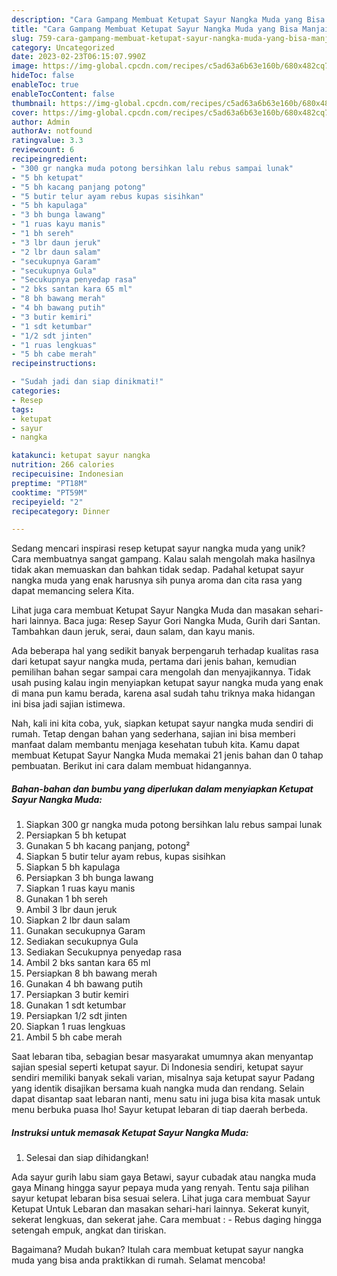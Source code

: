 ```yaml
---
description: "Cara Gampang Membuat Ketupat Sayur Nangka Muda yang Bisa Manjain Lidah"
title: "Cara Gampang Membuat Ketupat Sayur Nangka Muda yang Bisa Manjain Lidah"
slug: 759-cara-gampang-membuat-ketupat-sayur-nangka-muda-yang-bisa-manjain-lidah
category: Uncategorized
date: 2023-02-23T06:15:07.990Z
image: https://img-global.cpcdn.com/recipes/c5ad63a6b63e160b/680x482cq70/ketupat-sayur-nangka-muda-foto-resep-utama.jpg
hideToc: false
enableToc: true
enableTocContent: false
thumbnail: https://img-global.cpcdn.com/recipes/c5ad63a6b63e160b/680x482cq70/ketupat-sayur-nangka-muda-foto-resep-utama.jpg
cover: https://img-global.cpcdn.com/recipes/c5ad63a6b63e160b/680x482cq70/ketupat-sayur-nangka-muda-foto-resep-utama.jpg
author: Admin
authorAv: notfound
ratingvalue: 3.3
reviewcount: 6
recipeingredient:
- "300 gr nangka muda potong bersihkan lalu rebus sampai lunak"
- "5 bh ketupat"
- "5 bh kacang panjang potong"
- "5 butir telur ayam rebus kupas sisihkan"
- "5 bh kapulaga"
- "3 bh bunga lawang"
- "1 ruas kayu manis"
- "1 bh sereh"
- "3 lbr daun jeruk"
- "2 lbr daun salam"
- "secukupnya Garam"
- "secukupnya Gula"
- "Secukupnya penyedap rasa"
- "2 bks santan kara 65 ml"
- "8 bh bawang merah"
- "4 bh bawang putih"
- "3 butir kemiri"
- "1 sdt ketumbar"
- "1/2 sdt jinten"
- "1 ruas lengkuas"
- "5 bh cabe merah"
recipeinstructions:

- "Sudah jadi dan siap dinikmati!"
categories:
- Resep
tags:
- ketupat
- sayur
- nangka

katakunci: ketupat sayur nangka 
nutrition: 266 calories
recipecuisine: Indonesian
preptime: "PT18M"
cooktime: "PT59M"
recipeyield: "2"
recipecategory: Dinner

---
```





Sedang mencari inspirasi resep ketupat sayur nangka muda yang unik? Cara membuatnya sangat gampang. Kalau salah mengolah maka hasilnya tidak akan memuaskan dan bahkan tidak sedap. Padahal ketupat sayur nangka muda yang enak harusnya sih punya aroma dan cita rasa yang dapat memancing selera Kita.





Lihat juga cara membuat Ketupat Sayur Nangka Muda dan masakan sehari-hari lainnya. Baca juga: Resep Sayur Gori Nangka Muda, Gurih dari Santan. Tambahkan daun jeruk, serai, daun salam, dan kayu manis.

Ada beberapa hal yang sedikit banyak berpengaruh terhadap kualitas rasa dari ketupat sayur nangka muda, pertama dari jenis bahan, kemudian pemilihan bahan segar sampai cara mengolah dan menyajikannya. Tidak usah pusing kalau ingin menyiapkan ketupat sayur nangka muda yang enak di mana pun kamu berada, karena asal sudah tahu triknya maka hidangan ini bisa jadi sajian istimewa.






Nah, kali ini kita coba, yuk, siapkan ketupat sayur nangka muda sendiri di rumah. Tetap dengan bahan yang sederhana, sajian ini bisa memberi manfaat dalam membantu menjaga kesehatan tubuh kita. Kamu dapat membuat Ketupat Sayur Nangka Muda memakai 21 jenis bahan dan 0 tahap pembuatan. Berikut ini cara dalam membuat hidangannya.

<!--inarticleads1-->

##### Bahan-bahan dan bumbu yang diperlukan dalam menyiapkan Ketupat Sayur Nangka Muda:

1. Siapkan 300 gr nangka muda potong bersihkan lalu rebus sampai lunak
1. Persiapkan 5 bh ketupat
1. Gunakan 5 bh kacang panjang, potong²
1. Siapkan 5 butir telur ayam rebus, kupas sisihkan
1. Siapkan 5 bh kapulaga
1. Persiapkan 3 bh bunga lawang
1. Siapkan 1 ruas kayu manis
1. Gunakan 1 bh sereh
1. Ambil 3 lbr daun jeruk
1. Siapkan 2 lbr daun salam
1. Gunakan secukupnya Garam
1. Sediakan secukupnya Gula
1. Sediakan Secukupnya penyedap rasa
1. Ambil 2 bks santan kara 65 ml
1. Persiapkan 8 bh bawang merah
1. Gunakan 4 bh bawang putih
1. Persiapkan 3 butir kemiri
1. Gunakan 1 sdt ketumbar
1. Persiapkan 1/2 sdt jinten
1. Siapkan 1 ruas lengkuas
1. Ambil 5 bh cabe merah


Saat lebaran tiba, sebagian besar masyarakat umumnya akan menyantap sajian spesial seperti ketupat sayur. Di Indonesia sendiri, ketupat sayur sendiri memiliki banyak sekali varian, misalnya saja ketupat sayur Padang yang identik disajikan bersama kuah nangka muda dan rendang. Selain dapat disantap saat lebaran nanti, menu satu ini juga bisa kita masak untuk menu berbuka puasa lho! Sayur ketupat lebaran di tiap daerah berbeda. 

<!--inarticleads2-->

##### Instruksi untuk memasak Ketupat Sayur Nangka Muda:


1. Selesai dan siap dihidangkan!

Ada sayur gurih labu siam gaya Betawi, sayur cubadak atau nangka muda gaya Minang hingga sayur pepaya muda yang renyah. Tentu saja pilihan sayur ketupat lebaran bisa sesuai selera. Lihat juga cara membuat Sayur Ketupat Untuk Lebaran dan masakan sehari-hari lainnya. Sekerat kunyit, sekerat lengkuas, dan sekerat jahe. Cara membuat : - Rebus daging hingga setengah empuk, angkat dan tiriskan. 

Bagaimana? Mudah bukan? Itulah cara membuat ketupat sayur nangka muda yang bisa anda praktikkan di rumah. Selamat mencoba!

